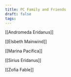 ```yaml
---
title: PC Family and Friends
draft: false
tags:
---
```


[[Andromeda Eridanus]]

[[Elsbeth Mainwind]]

[[Marina Pacifica]]

[[Sirius Eridanus]]

[[Zofia Fable]]